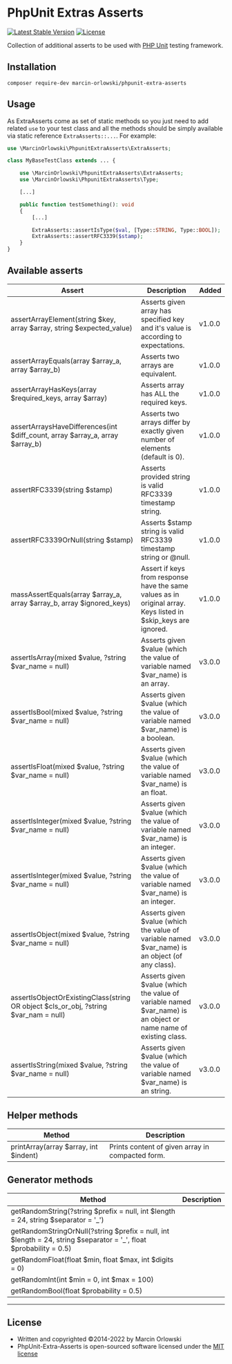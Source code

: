 # PhpUnit Extras Asserts #

[![Latest Stable Version](https://poser.pugx.org/marcin-orlowski/phpunit-extra-asserts/v/stable)](https://packagist.org/packages/marcin-orlowski/phpunit-extra-asserts)
[![License](https://poser.pugx.org/marcin-orlowski/phpunit-extra-asserts/license)](https://packagist.org/packages/marcin-orlowski/phpunit-extra-asserts)

Collection of additional asserts to be used with [PHP Unit](https://phpunit.de) testing framework.

## Installation ##

    composer require-dev marcin-orlowski/phpunit-extra-asserts

## Usage ##

As ExtraAsserts come as set of static methods so you just need to add related `use` to your test class and all
the methods should be simply available via static reference `ExtraAsserts::...`. For example:

```php
use \MarcinOrlowski\PhpunitExtraAsserts\ExtraAsserts;

class MyBaseTestClass extends ... {

    use \MarcinOrlowski\PhpunitExtraAsserts\ExtraAsserts;
    use \MarcinOrlowski\PhpunitExtraAsserts\Type;

    [...]

    public function testSomething(): void
    {
        [...]

        ExtraAsserts::assertIsType($val, [Type::STRING, Type::BOOL]);
        ExtraAsserts::assertRFC3339($stamp);
    }
}
```

## Available asserts ##

| Assert                                                                               | Description                                                                                                     | Added  |
|--------------------------------------------------------------------------------------|-----------------------------------------------------------------------------------------------------------------|--------|
| assertArrayElement(string $key, array $array, string $expected_value)                | Asserts given array has specified key and it's value is according to expectations.                              | v1.0.0 |
| assertArrayEquals(array $array_a, array $array_b)                                    | Asserts two arrays are equivalent.                                                                              | v1.0.0 |
| assertArrayHasKeys(array $required_keys, array $array)                               | Asserts array has ALL the required keys.                                                                        | v1.0.0 |
| assertArraysHaveDifferences(int $diff_count, array $array_a, array $array_b)         | Asserts two arrays differ by exactly given number of elements (default is 0).                                   | v1.0.0 |
| assertRFC3339(string $stamp)                                                         | Asserts provided string is valid RFC3339 timestamp string.                                                      | v1.0.0 |
| assertRFC3339OrNull(string $stamp)                                                   | Asserts $stamp string is valid RFC3339 timestamp string or @null.                                               | v1.0.0 |
| massAssertEquals(array $array_a, array $array_b, array $ignored_keys)                | Assert if keys from response have the same values as in original array. Keys listed in $skip_keys are ignored.  | v1.0.0 |
| assertIsArray(mixed $value, ?string $var_name = null)                                | Asserts given $value (which the value of variable named $var_name) is an array.                                 | v3.0.0 |
| assertIsBool(mixed $value, ?string $var_name = null)                                 | Asserts given $value (which the value of variable named $var_name) is a boolean.                                | v3.0.0 |
| assertIsFloat(mixed $value, ?string $var_name = null)                                | Asserts given $value (which the value of variable named $var_name) is an float.                                 | v3.0.0 |
| assertIsInteger(mixed $value, ?string $var_name = null)                              | Asserts given $value (which the value of variable named $var_name) is an integer.                               | v3.0.0 |
| assertIsInteger(mixed $value, ?string $var_name = null)                              | Asserts given $value (which the value of variable named $var_name) is an integer.                               | v3.0.0 |
| assertIsObject(mixed $value, ?string $var_name = null)                               | Asserts given $value (which the value of variable named $var_name) is an object (of any class).                 | v3.0.0 |
| assertIsObjectOrExistingClass(string OR object $cls_or_obj, ?string $var_nam = null) | Asserts given $value (which the value of variable named $var_name) is an object or name name of existing class. | v3.0.0 |
| assertIsString(mixed $value, ?string $var_name = null)                               | Asserts given $value (which the value of variable named $var_name) is an string.                                | v3.0.0 |

## Helper methods ##

| Method                                | Description                                      |
|---------------------------------------|--------------------------------------------------|
| printArray(array $array, int $indent) | Prints content of given array in compacted form. |


## Generator methods ##

| Method                                                                                                             | Description   |
|--------------------------------------------------------------------------------------------------------------------|---------------|
| getRandomString(?string $prefix = null, int $length = 24, string $separator = '_')                                 |               |
| getRandomStringOrNull(?string $prefix = null, int $length = 24, string $separator = '_', float $probability = 0.5) |               |
| getRandomFloat(float $min, float $max, int $digits = 0)                                                            |               |
| getRandomInt(int $min = 0, int $max = 100)                                                                         |               |
| getRandomBool(float $probability = 0.5)                                                                            |               |

----

## License ##

* Written and copyrighted &copy;2014-2022 by Marcin Orlowski
* PhpUnit-Extra-Asserts is open-sourced software licensed under
  the [MIT license](http://opensource.org/licenses/MIT)
